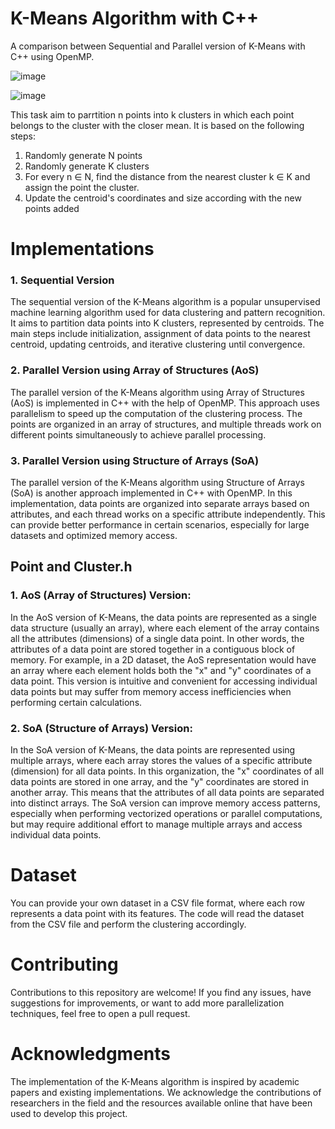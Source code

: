 # **K-Means Algorithm with C++**
A comparison between Sequential and Parallel version of K-Means with C++ using OpenMP.

![image](https://user-images.githubusercontent.com/78537430/210811423-b198b9e5-e0d1-4c60-996a-47e0ce3181c6.png)


![image](https://user-images.githubusercontent.com/78537430/208104365-09541455-46ef-4812-b2a9-bc291d81ddcc.png)

This task aim to parrtition n points into k clusters in which each point belongs to the cluster with the closer mean. It is based on the following steps:

1. Randomly generate N points
2. Randomly generate K clusters
3. For every n $\in$ N, find the distance from the nearest cluster k $\in$ K and assign the point the cluster.
4. Update the centroid's coordinates and size according with the new points added

# Implementations
### 1. Sequential Version
The sequential version of the K-Means algorithm is a popular unsupervised machine learning algorithm used for data clustering and pattern recognition. It aims to partition data points into K clusters, represented by centroids. The main steps include initialization, assignment of data points to the nearest centroid, updating centroids, and iterative clustering until convergence.

### 2. Parallel Version using Array of Structures (AoS)
The parallel version of the K-Means algorithm using Array of Structures (AoS) is implemented in C++ with the help of OpenMP. This approach uses parallelism to speed up the computation of the clustering process. The points are organized in an array of structures, and multiple threads work on different points simultaneously to achieve parallel processing.

### 3. Parallel Version using Structure of Arrays (SoA)
The parallel version of the K-Means algorithm using Structure of Arrays (SoA) is another approach implemented in C++ with OpenMP. In this implementation, data points are organized into separate arrays based on attributes, and each thread works on a specific attribute independently. This can provide better performance in certain scenarios, especially for large datasets and optimized memory access.

## Point and Cluster.h

### 1. AoS (Array of Structures) Version:
In the AoS version of K-Means, the data points are represented as a single data structure (usually an array), where each element of the array contains all the attributes (dimensions) of a single data point. In other words, the attributes of a data point are stored together in a contiguous block of memory. For example, in a 2D dataset, the AoS representation would have an array where each element holds both the "x" and "y" coordinates of a data point. This version is intuitive and convenient for accessing individual data points but may suffer from memory access inefficiencies when performing certain calculations.

### 2. SoA (Structure of Arrays) Version:
In the SoA version of K-Means, the data points are represented using multiple arrays, where each array stores the values of a specific attribute (dimension) for all data points. In this organization, the "x" coordinates of all data points are stored in one array, and the "y" coordinates are stored in another array. This means that the attributes of all data points are separated into distinct arrays. The SoA version can improve memory access patterns, especially when performing vectorized operations or parallel computations, but may require additional effort to manage multiple arrays and access individual data points.

# Dataset
You can provide your own dataset in a CSV file format, where each row represents a data point with its features. The code will read the dataset from the CSV file and perform the clustering accordingly.

# Contributing
Contributions to this repository are welcome! If you find any issues, have suggestions for improvements, or want to add more parallelization techniques, feel free to open a pull request.

# Acknowledgments
The implementation of the K-Means algorithm is inspired by academic papers and existing implementations. We acknowledge the contributions of researchers in the field and the resources available online that have been used to develop this project.
